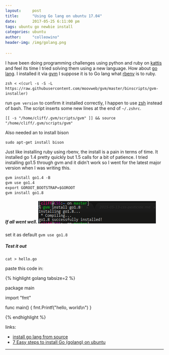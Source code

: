 ```yaml
---
layout:     post
title:      "Using Go lang on ubuntu 17.04"
date:       2017-05-25 6:11:00 pm
tags: ubuntu go newbie install
categories: ubuntu
author:     "colleowino"
header-img: /img/golang.png

---
```

I have been doing programming challenges using python and ruby on <a href="open.kattis.com/countries/KEN">kattis</a> and feel its time I tried solving them using a new language.
How about <a href="https://golang.org">go lang</a>. I installed it via <a href="https://github.com/moovweb/gvm">gvm</a>
I suppose it is to Go lang what <a href="https://github.com/rbenv/rbenv">rbenv</a> is to ruby.

	zsh < <(curl -s -S -L https://raw.githubusercontent.com/moovweb/gvm/master/binscripts/gvm-installer)

run `gvm version` to confirm it installed correctly, I happen to use <a href="">zsh</a> instead of bash. The script inserts some new lines at the end of `~/.zshrc`. 

	[[ -s "/home/cliff/.gvm/scripts/gvm" ]] && source "/home/cliff/.gvm/scripts/gvm"

Also needed an to install bison 
	
	sudo apt-get install bison

Just like installing ruby using rbenv, the install is a pain in terms of time. It installed go 1.4 pretty quickly but 1.5 calls for a bit of patience. I tried installing go1.5 through gvm and it didn't work so I went for the latest major version when I was writing this.

	gvm install go1.4 -B
	gvm use go1.4
	export GOROOT_BOOTSTRAP=$GOROOT
	gvm install go1.8	

##### If all went well. ![go installed](/img/go-installed.png "terminal output after installing go ")

set it as default `gvm use go1.8`

##### Test it out 

	cat > hello.go

paste this code in:

{% highlight golang tabsize=2 %}

package main

import "fmt"

func main() {
    fmt.Printf("hello, world\n")
}

{% endhighlight %}

links:
* [install go lang from source](https://golang.org/doc/install/source)
* [7 Easy steps to install Go (golang) on ubuntu](http://www.hostingadvice.com/how-to/install-golang-on-ubuntu/)

-----
